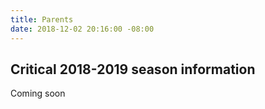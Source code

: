 ```yaml
---
title: Parents
date: 2018-12-02 20:16:00 -08:00
---
```


## Critical 2018-2019 season information

Coming soon

<!--

* [Competition dates](https://docs.google.com/document/d/1obxs57nMiqoTo7bLJj_lb49_VBpls3wB7AlFFW7LRYg/edit)

* [Ways to help](https://docs.google.com/document/d/1nKAqZmIe93qoQduOoqxi1u_S2IZEPlu-0dXGgqMNZ_0/edit)

-->